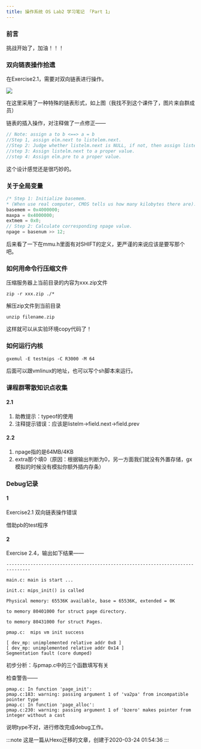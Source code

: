 ```yaml
---
title: 操作系统 OS Lab2 学习笔记 「Part 1」
---
```


### 前言

挑战开始了，加油！！！

### 双向链表操作拾遗

在Exercise2.1，需要对双向链表进行操作。

![](https://pic.downk.cc/item/5e78981c5c56091129c65218.png)

在这里采用了一种特殊的链表形式，如上图（我找不到这个课件了，图片来自群成员）

链表的插入操作，对注释做了一点修正——

```c
// Note: assign a to b <==> a = b
//Step 1, assign elm.next to listelem.next.
//Step 2: Judge whether listelm.next is NULL, if not, then assign listelm.next.pre to a proper value.
//step 3: Assign listelm.next to a proper value.
//step 4: Assign elm.pre to a proper value.
```

这个设计感觉还是很巧妙的。

### 关于全局变量

```c
/* Step 1: Initialize basemem.
* (When use real computer, CMOS tells us how many kilobytes there are). */
basemem = 0x4000000;
maxpa = 0x4000000;
extmem = 0x0;
// Step 2: Calculate corresponding npage value.
npage = basenum >> 12;
```

后来看了一下在mmu.h里面有对SHIFT的定义，更严谨的来说应该是要写那个吧。

### 如何用命令行压缩文件

压缩服务器上当前目录的内容为xxx.zip文件

```
zip -r xxx.zip ./*
```

解压zip文件到当前目录

```
unzip filename.zip
```

这样就可以从实验环境copy代码了！

### 如何运行内核

```
gxemul -E testmips -C R3000 -M 64
```

后面可以跟vmlinux的地址，也可以写个sh脚本来运行。

### 课程群零散知识点收集

#### 2.1

1. 助教提示：typeof的使用
1. 注释提示错误：应该是listelm->field.next->field.prev

#### 2.2

1. npage指的是64MB/4KB
1. extra那个填0（原因：根据输出判断为0，另一方面我们就没有外置存储，gx模拟的时候没有模拟你额外插内存条）

### Debug记录

#### 1

Exercise2.1 双向链表操作错误

借助pb的test程序

#### 2

Exercise 2.4，输出如下结果——

```
-------------------------------------------------------------------------------

main.c: main is start ...

init.c: mips_init() is called

Physical memory: 65536K available, base = 65536K, extended = 0K

to memory 80401000 for struct page directory.

to memory 80431000 for struct Pages.

pmap.c:  mips vm init success

[ dev_mp: unimplemented relative addr 0x8 ]
[ dev_mp: unimplemented relative addr 0x14 ]
Segmentation fault (core dumped)
```

初步分析：与pmap.c中的三个函数填写有关

检查警告——

```
pmap.c: In function 'page_init':
pmap.c:183: warning: passing argument 1 of 'va2pa' from incompatible pointer type
pmap.c: In function 'page_alloc':
pmap.c:230: warning: passing argument 1 of 'bzero' makes pointer from integer without a cast
```

说明type不对，进行修改完成debug工作。

:::note
这是一篇从Hexo迁移的文章，创建于2020-03-24 01:54:36
:::

